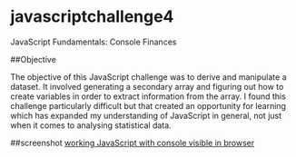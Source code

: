 # javascriptchallenge4
JavaScript Fundamentals: Console Finances

##Objective

The objective of this JavaScript challenge was to derive and manipulate a dataset. It involved generating a secondary array and figuring out how to create variables in order to extract information from the array. I found this challenge particularly difficult but that created an opportunity for learning which has expanded my understanding of JavaScript in general, not just when it comes to analysing statistical data. 

##screenshot
[working JavaScript with console visible in browser](./starter/Screenshot_20230117_102746.png)

